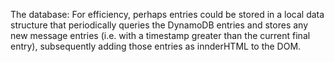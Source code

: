 The database:
For efficiency, perhaps entries could be stored in a local
data structure that periodically queries the DynamoDB entries
and stores any new message entries (i.e. with a timestamp greater
than the current final entry), subsequently adding those entries
as innderHTML to the DOM.